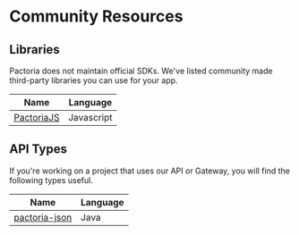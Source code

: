 # Community Resources

## Libraries
Pactoria does not maintain official SDKs. We've listed community made third-party libraries you can use for your app.

| Name                                                       | Language   |
| ---------------------------------------------------------- | ---------- |
| [PactoriaJS](https://github.com/Redstoneguy129/PactoriaJS) | Javascript |

## API Types
If you're working on a project that uses our API or Gateway, you will find the following types useful.

| Name                                                                | Language   |
|---------------------------------------------------------------------|------------|
| [pactoria-json](https://github.com/Pactoria/passport-json) | Java |
